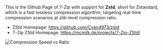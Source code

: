 
This is the Github Page of 7-Zip with support for **Zstd**, short for Zstandard, which is a fast lossless compression algorithm, targeting real-time compression scenarios at zlib-level compression ratio. 

- ZStd Homepage: https://github.com/Cyan4973/zstd
- 7-Zip ZStd Homepage: https://mcmilk.de/projects/7-Zip-ZStd/

![Compression Speed vs Ratio](https://mcmilk.de/projects/7-Zip-ZStd/dl/7z1514_ZStd_ratio.png "Compression Speed vs Ratio")


